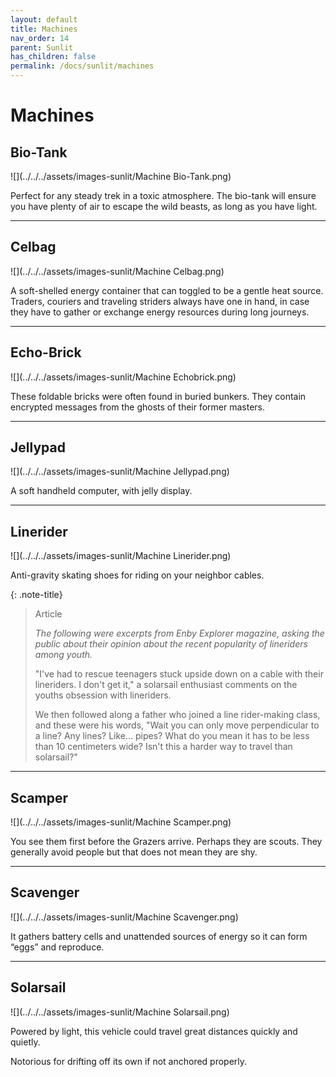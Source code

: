 ```yaml
---
layout: default
title: Machines
nav_order: 14
parent: Sunlit
has_children: false
permalink: /docs/sunlit/machines
---
```


# Machines

## Bio-Tank

![](../../../assets/images-sunlit/Machine Bio-Tank.png)

Perfect for any steady trek in a toxic atmosphere. The bio-tank will ensure you have plenty of air to escape the wild beasts, as long as you have light.

---
## Celbag

![](../../../assets/images-sunlit/Machine Celbag.png)

A soft-shelled energy container that can toggled to be a gentle heat source. Traders, couriers and traveling striders always have one in hand, in case they have to gather or exchange energy resources during long journeys.

---
## Echo-Brick
![](../../../assets/images-sunlit/Machine Echobrick.png)

These foldable bricks were often found in buried bunkers. They contain encrypted messages from the ghosts of their former masters.

---
## Jellypad
![](../../../assets/images-sunlit/Machine Jellypad.png)

A soft handheld computer, with jelly display.

---
## Linerider
![](../../../assets/images-sunlit/Machine Linerider.png)

Anti-gravity skating shoes for riding on your neighbor cables.

{: .note-title}
> Article
>
> *The following were excerpts from Enby Explorer magazine, asking the public about their opinion about the recent popularity of lineriders among youth.*
> 
>"I've had to rescue teenagers stuck upside down on a cable with their lineriders. I don't get it," a solarsail enthusiast comments on the youths obsession with lineriders.
> 
> We then followed along a father who joined a line rider-making class, and these were his words, "Wait you can only move perpendicular to a line? Any lines? Like... pipes? What do you mean it has to be less than 10 centimeters wide? Isn't this a harder way to travel than solarsail?"

---
## Scamper
![](../../../assets/images-sunlit/Machine Scamper.png)

You see them first before the Grazers arrive. Perhaps they are scouts. They generally avoid people but that does not mean they are shy.

---
## Scavenger
![](../../../assets/images-sunlit/Machine Scavenger.png)

It gathers battery cells and unattended sources of energy so it can form “eggs” and reproduce.

---
## Solarsail
![](../../../assets/images-sunlit/Machine Solarsail.png)

Powered by light, this vehicle could travel great distances quickly and quietly.

Notorious for drifting off its own if not anchored properly.
